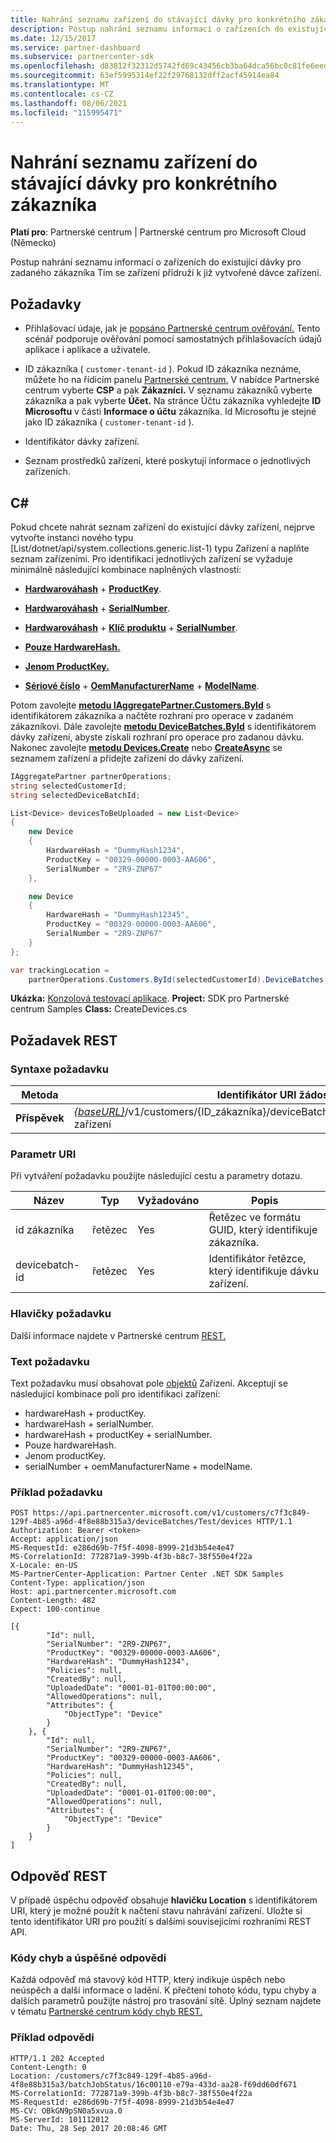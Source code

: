```yaml
---
title: Nahrání seznamu zařízení do stávající dávky pro konkrétního zákazníka
description: Postup nahrání seznamu informací o zařízeních do existující dávky pro zadaného zákazníka Tím se zařízení přidruží k již vytvořené dávce zařízení.
ms.date: 12/15/2017
ms.service: partner-dashboard
ms.subservice: partnercenter-sdk
ms.openlocfilehash: d83812f32312d5742fd69c43456cb3ba64dca56bc0c81fe6eedb14d2c010a7fc
ms.sourcegitcommit: 63ef5995314ef22f29768132dff2acf45914ea84
ms.translationtype: MT
ms.contentlocale: cs-CZ
ms.lasthandoff: 08/06/2021
ms.locfileid: "115995471"
---
```

# <a name="upload-a-list-of-devices-to-an-existing-batch-for-the-specified-customer"></a>Nahrání seznamu zařízení do stávající dávky pro konkrétního zákazníka

**Platí pro**: Partnerské centrum | Partnerské centrum pro Microsoft Cloud (Německo)

Postup nahrání seznamu informací o zařízeních do existující dávky pro zadaného zákazníka Tím se zařízení přidruží k již vytvořené dávce zařízení.

## <a name="prerequisites"></a>Požadavky

- Přihlašovací údaje, jak je [popsáno Partnerské centrum ověřování.](partner-center-authentication.md) Tento scénář podporuje ověřování pomocí samostatných přihlašovacích údajů aplikace i aplikace a uživatele.

- ID zákazníka ( `customer-tenant-id` ). Pokud ID zákazníka neznáme, můžete ho na řídicím panelu [Partnerské centrum.](https://partner.microsoft.com/dashboard) V nabídce Partnerské centrum vyberte **CSP** a pak **Zákazníci.** V seznamu zákazníků vyberte zákazníka a pak vyberte **Účet.** Na stránce Účtu zákazníka vyhledejte **ID Microsoftu** v části **Informace o účtu** zákazníka. Id Microsoftu je stejné jako ID zákazníka ( `customer-tenant-id` ).

- Identifikátor dávky zařízení.

- Seznam prostředků zařízení, které poskytují informace o jednotlivých zařízeních.

## <a name="c"></a>C\#

Pokud chcete nahrát seznam zařízení do existující dávky zařízení, nejprve vytvořte instanci nového typu [List/dotnet/api/system.collections.generic.list-1) typu Zařízení a naplňte seznam zařízeními. [](/dotnet/api/microsoft.store.partnercenter.models.devicesdeployment.device) Pro identifikaci jednotlivých zařízení se vyžaduje minimálně následující kombinace naplněných vlastností:

- [**Hardwarováhash**](/dotnet/api/microsoft.store.partnercenter.models.devicesdeployment.device.hardwarehash)  +  [**ProductKey**](/dotnet/api/microsoft.store.partnercenter.models.devicesdeployment.device.productkey).

- [**Hardwarováhash**](/dotnet/api/microsoft.store.partnercenter.models.devicesdeployment.device.hardwarehash)  +  [**SerialNumber**](/dotnet/api/microsoft.store.partnercenter.models.devicesdeployment.device.serialnumber).

- [**Hardwarováhash**](/dotnet/api/microsoft.store.partnercenter.models.devicesdeployment.device.hardwarehash)  +  [**Klíč produktu**](/dotnet/api/microsoft.store.partnercenter.models.devicesdeployment.device.productkey)  +  [**SerialNumber**](/dotnet/api/microsoft.store.partnercenter.models.devicesdeployment.device.serialnumber).

- [**Pouze HardwareHash.**](/dotnet/api/microsoft.store.partnercenter.models.devicesdeployment.device.hardwarehash)

- [**Jenom ProductKey.**](/dotnet/api/microsoft.store.partnercenter.models.devicesdeployment.device.productkey)

- [**Sériové číslo**](/dotnet/api/microsoft.store.partnercenter.models.devicesdeployment.device.serialnumber)  +  [**OemManufacturerName**](/dotnet/api/microsoft.store.partnercenter.models.devicesdeployment.device.oemmanufacturername)  +  [**ModelName**](/dotnet/api/microsoft.store.partnercenter.models.devicesdeployment.device.modelname).

Potom zavolejte [**metodu IAggregatePartner.Customers.ById**](/dotnet/api/microsoft.store.partnercenter.customers.icustomercollection.byid) s identifikátorem zákazníka a načtěte rozhraní pro operace v zadaném zákazníkovi. Dále zavolejte [**metodu DeviceBatches.ById**](/dotnet/api/microsoft.store.partnercenter.devicesdeployment.idevicesbatchcollection.byid) s identifikátorem dávky zařízení, abyste získali rozhraní pro operace pro zadanou dávku. Nakonec zavolejte [**metodu Devices.Create**](/dotnet/api/microsoft.store.partnercenter.devicesdeployment.idevicecollection.create) nebo [**CreateAsync**](/dotnet/api/microsoft.store.partnercenter.devicesdeployment.idevicecollection.createasync) se seznamem zařízení a přidejte zařízení do dávky zařízení.

``` csharp
IAggregatePartner partnerOperations;
string selectedCustomerId;
string selectedDeviceBatchId;

List<Device> devicesToBeUploaded = new List<Device>
{
    new Device
    {
        HardwareHash = "DummyHash1234",
        ProductKey = "00329-00000-0003-AA606",
        SerialNumber = "2R9-ZNP67"
    },

    new Device
    {
        HardwareHash = "DummyHash12345",
        ProductKey = "00329-00000-0003-AA606",
        SerialNumber = "2R9-ZNP67"
    }
};

var trackingLocation =
    partnerOperations.Customers.ById(selectedCustomerId).DeviceBatches.ById(selectedDeviceBatchId).Devices.Create(devicesToBeUploaded);
```

**Ukázka:** [Konzolová testovací aplikace](console-test-app.md). **Project:** SDK pro Partnerské centrum Samples **Class:** CreateDevices.cs

## <a name="rest-request"></a>Požadavek REST

### <a name="request-syntax"></a>Syntaxe požadavku

| Metoda   | Identifikátor URI žádosti                                                                                                            |
|----------|------------------------------------------------------------------------------------------------------------------------|
| **Příspěvek** | [*{baseURL}*](partner-center-rest-urls.md)/v1/customers/{ID_zákazníka}/deviceBatches/{ID_nácrtu_zařízení}/http/1.1 zařízení |

### <a name="uri-parameter"></a>Parametr URI

Při vytváření požadavku použijte následující cestu a parametry dotazu.

| Název           | Typ   | Vyžadováno | Popis                                           |
|----------------|--------|----------|-------------------------------------------------------|
| id zákazníka    | řetězec | Yes      | Řetězec ve formátu GUID, který identifikuje zákazníka. |
| devicebatch-id | řetězec | Yes      | Identifikátor řetězce, který identifikuje dávku zařízení. |

### <a name="request-headers"></a>Hlavičky požadavku

Další informace najdete v Partnerské centrum [REST.](headers.md)

### <a name="request-body"></a>Text požadavku

Text požadavku musí obsahovat pole [objektů](device-deployment-resources.md#device) Zařízení. Akceptují se následující kombinace polí pro identifikaci zařízení:

- hardwareHash + productKey.
- hardwareHash + serialNumber.
- hardwareHash + productKey + serialNumber.
- Pouze hardwareHash.
- Jenom productKey.
- serialNumber + oemManufacturerName + modelName.

### <a name="request-example"></a>Příklad požadavku

```http
POST https://api.partnercenter.microsoft.com/v1/customers/c7f3c849-129f-4b85-a96d-4f8e88b315a3/deviceBatches/Test/devices HTTP/1.1
Authorization: Bearer <token>
Accept: application/json
MS-RequestId: e286d69b-7f5f-4098-8999-21d3b54e4e47
MS-CorrelationId: 772871a9-399b-4f3b-b8c7-38f550e4f22a
X-Locale: en-US
MS-PartnerCenter-Application: Partner Center .NET SDK Samples
Content-Type: application/json
Host: api.partnercenter.microsoft.com
Content-Length: 482
Expect: 100-continue

[{
        "Id": null,
        "SerialNumber": "2R9-ZNP67",
        "ProductKey": "00329-00000-0003-AA606",
        "HardwareHash": "DummyHash1234",
        "Policies": null,
        "CreatedBy": null,
        "UploadedDate": "0001-01-01T00:00:00",
        "AllowedOperations": null,
        "Attributes": {
            "ObjectType": "Device"
        }
    }, {
        "Id": null,
        "SerialNumber": "2R9-ZNP67",
        "ProductKey": "00329-00000-0003-AA606",
        "HardwareHash": "DummyHash12345",
        "Policies": null,
        "CreatedBy": null,
        "UploadedDate": "0001-01-01T00:00:00",
        "AllowedOperations": null,
        "Attributes": {
            "ObjectType": "Device"
        }
    }
]
```

## <a name="rest-response"></a>Odpověď REST

V případě úspěchu odpověď obsahuje **hlavičku Location** s identifikátorem URI, který je možné použít k načtení stavu nahrávání zařízení. Uložte si tento identifikátor URI pro použití s dalšími souvisejícími rozhraními REST API.

### <a name="response-success-and-error-codes"></a>Kódy chyb a úspěšné odpovědi

Každá odpověď má stavový kód HTTP, který indikuje úspěch nebo neúspěch a další informace o ladění. K přečtení tohoto kódu, typu chyby a dalších parametrů použijte nástroj pro trasování sítě. Úplný seznam najdete v tématu [Partnerské centrum kódy chyb REST.](error-codes.md)

### <a name="response-example"></a>Příklad odpovědi

```http
HTTP/1.1 202 Accepted
Content-Length: 0
Location: /customers/c7f3c849-129f-4b85-a96d-4f8e88b315a3/batchJobStatus/16c00110-e79a-433d-aa28-f69dd60df671
MS-CorrelationId: 772871a9-399b-4f3b-b8c7-38f550e4f22a
MS-RequestId: e286d69b-7f5f-4098-8999-21d3b54e4e47
MS-CV: OBkGN9pSN0a5xvua.0
MS-ServerId: 101112012
Date: Thu, 28 Sep 2017 20:08:46 GMT
```
